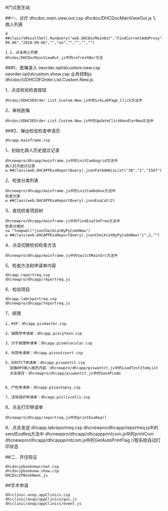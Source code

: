 #门诊医生站

##一、诊疗
	dhcdoc.main.view.out.csp
	dhcdoc/DHCDocMainViewOut.js
1、病人列表

	d ##class(%ResultSet).RunQuery("web.DHCDocMainOut","FindCurrentAdmProxy","","","","","O","","2018-09-06","2018-09-06","","on","","","","")
	
	1.1、点击病人列表
	dhcdoc/DHCDocMainViewOut.js中的refreshBar方法
	
###1、医嘱录入
	oeorder.oplistcustom.new.csp
	oeorder.oplistcustom.show.csp
	业务控制js
	dhcdoc/UDHCOEOrder.List.Custom.New.js

1、点击检验检查按钮

	dhcdoc/UDHCOEOrder.List.Custom.New.js中的LnkLabPage_Click方法中

2、审核医嘱

	dhcdoc/UDHCOEOrder.List.Custom.New.js中的UpdateClickHandlerNew方法中

###2、弹出检验检查申请页

	dhcapp.mainframe.csp
1、初始化病人历史就诊记录
	
	
	dhcnewpro/dhcapp/mainframe.js中的initCombogrid方法中
	病人历次就诊记录
	w ##Class(web.DHCAPPExaReportQuery).jsonPatAdmHisList("30","1","1507")

2、检查分类列表

	dhcnewpro/dhcapp/mainframe.js中的initCombobox方法中
	检查分类
	w ##Class(web.DHCAPPExaReportQuery).jsonExaCat(2)

3、查找检查项目树

	dhcnewpro/dhcapp/mainframe.js中的findExaItmTree方法中
	检查分类树
	zw ^tempwml("jsonCheckCatByPyCodeNew")
	w ##class(web.DHCAPPExaReportQuery).jsonCheckCatByPyCodeNew("c",2,"")

4、点击切换检验检查方法

	dhcnewpro/dhcapp/mainframe.js中的switchMainSrc方法中

5、检查方法和申请单内容

	dhcapp.reportreq.csp
	dhcnewpro/dhcapp/reportreq.js

6、检验项目

	dhcapp.labreportreq.csp
	dhcnewpro/dhcapp/reportreq.js
7、病理
 	
	1、HVP：dhcapp.pismaster.csp

	2、细胞学申请单：dhcapp.piscytexn.csp 

	3、分子病理申请单：dhcapp.pismolecular.csp 

	4、外院申请单：dhcapp.pisoutcourt.csp 

	5、妇科TCT申请单：dhcapp.piswontct.csp 
	  加载HPV病人病历内容：dhcnewpro/dhcapp/piswontct.js中的LoadTestItemList
      点击保存：dhcnewpro/dhcapp/piswontct.js中的SavePisNo
      

	6、尸检申请单：dhcapp.pisautopsy.csp 

	7、活体组织申请单：dhcapp.pislivcells.csp 

8、点击打印申请单

	dhcnewpro/dhcapp/reportreq.js中的printExaReq()
	
9、点击发送
	dhcapp.labreportreq.csp
	dhcnewpro/dhcapp/reportreq.js中的sendExaReq方法中
	dhcnewpro/dhcapp/dhcappprintcom.js中的printCom
	dhcnewpro/dhcapp/dhcappprintcom.js中的GetAutoPrintFlag  //取系统自动打印状态


##二、开住院证

	dhcdocipbooknewcreat.csp
	dhcdocipbooknew.show.csp
	DHCDocIPBookNewC.js


##手术申请

	dhcclinic.anop.appClinics.csp
	dhcclinic/anop/appClinics/gui.js
	dhcclinic/anop/appClinics/event.js
